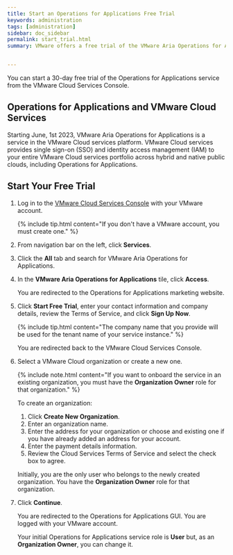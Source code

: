 ```yaml
---
title: Start an Operations for Applications Free Trial
keywords: administration
tags: [administration]
sidebar: doc_sidebar
permalink: start_trial.html
summary: VMware offers a free trial of the VMware Aria Operations for Applications service where you can explore all the service capabilities.


---
```


You can start a 30-day free trial of the Operations for Applications service from the VMware Cloud Services Console. 

## Operations for Applications and VMware Cloud Services

Starting June, 1st 2023, VMware Aria Operations for Applications is a service in the VMware Cloud services platform. VMware Cloud services provides single sign-on (SSO) and identity access management (IAM) to your entire VMware Cloud services portfolio across hybrid and native public clouds, including Operations for Applications.

## Start Your Free Trial

1. Log in to the [VMware Cloud Services Console](https://console.cloud.vmware.com) with your VMware account.

    {% include tip.html content="If you don't have a VMware account, you must create one." %}
1. From navigation bar on the left, click **Services**.
1. Click the **All** tab and search for VMware Aria Operations for Applications.
1. In the **VMware Aria Operations for Applications** tile, click **Access**.

    You are redirected to the Operations for Applications marketing website.

1. Click **Start Free Trial**, enter your contact information and company details, review the Terms of Service, and click **Sign Up Now**.

    {% include tip.html content="The company name that you provide will be used for the tenant name of your service instance." %}

    You are redirected back to the VMware Cloud Services Console.
1. Select a VMware Cloud organization or create a new one.

    {% include note.html content="If you want to onboard the service in an existing organization, you must have the **Organization Owner** role for that organization." %}

   To create an organization:
   
   1. Click **Create New Organization**.
   1. Enter an organization name.
   1. Enter the address for your organization or choose and existing one if you have already added an address for your account.
   1. Enter the payment details information.
   1. Review the Cloud Services Terms of Service and select the check box to agree.

    Initially, you are the only user who belongs to the newly created organization. You have the **Organization Owner** role for that organization.

6. Click **Continue**.
   
   You are redirected to the Operations for Applications GUI. You are logged with your VMware account.
   
   Your initial Operations for Applications service role is **User** but, as an **Organization Owner**, you can change it. 
